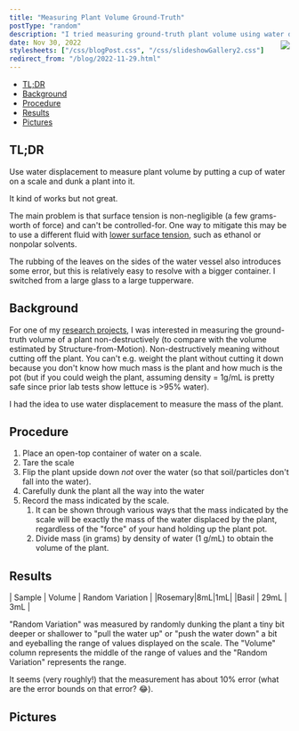 ```yaml
---
title: "Measuring Plant Volume Ground-Truth"
postType: "random"
description: "I tried measuring ground-truth plant volume using water displacement but it doesn't work very well."
date: Nov 30, 2022
stylesheets: ["/css/blogPost.css", "/css/slideshowGallery2.css"]
redirect_from: "/blog/2022-11-29.html"
---
```


<img src="https://lh3.googleusercontent.com/tUom-TcMWV5hVHUB5vphuNHG1V2O4P20AbWoubu-d1wuvcqrsURYhkQ2p08FvFA7crgX11kPQ7FuiHzT4SWdQz0HORbPrBjwa5F5TZorrrML6Q_cbPyE08qLMGrEHNeNS-0ZaSYCPtU=w1920-h1080" style="float: right; display: block; margin-top: -5em; max-height: 275px; max-width: min(300px, 40%); aspect-ratio:3024/4032" />

- [TL;DR](#tldr)
- [Background](#background)
- [Procedure](#procedure)
- [Results](#results)
- [Pictures](#pictures)

## TL;DR

Use water displacement to measure plant volume by putting a cup of water on a scale and dunk a plant into it.

It kind of works but not great.

The main problem is that surface tension is non-negligible (a few grams-worth of force) and can't be controlled-for.  One way to mitigate this may be to use a different fluid with [lower surface tension](https://en.wikipedia.org/wiki/Surface_tension#Data_table), such as ethanol or nonpolar solvents.

The rubbing of the leaves on the sides of the water vessel also introduces some error, but this is relatively easy to resolve with a bigger container.  I switched from a large glass to a large tupperware.

## Background
For one of my [research projects](/projects/hydroponics), I was interested in measuring the ground-truth volume of a plant non-destructively (to compare with the volume estimated by Structure-from-Motion).  Non-destructively meaning without cutting off the plant.  You can't e.g. weight the plant without cutting it down because you don't know how much mass is the plant and how much is the pot (but if you could weigh the plant, assuming density = 1g/mL is pretty safe since prior lab tests show lettuce is >95% water).

I had the idea to use water displacement to measure the mass of the plant.

## Procedure

1. Place an open-top container of water on a scale.
2. Tare the scale
3. Flip the plant upside down *not* over the water (so that soil/particles don't fall into the water).
4. Carefully dunk the plant all the way into the water
5. Record the mass indicated by the scale.
   1. It can be shown through various ways that the mass indicated by the scale will be exactly the mass of the water displaced by the plant, regardless of the "force" of your hand holding up the plant pot.
   2. Divide mass (in grams) by density of water (1 g/mL) to obtain the volume of the plant.

## Results

| Sample | Volume | Random Variation |
|Rosemary|8mL|1mL|
|Basil | 29mL | 3mL |

"Random Variation" was measured by randomly dunking the plant a tiny bit deeper or shallower to "pull the water up" or "push the water down" a bit and eyeballing the range of values displayed on the scale.  The "Volume" column represents the middle of the range of values and the "Random Variation" represents the range.

It seems (very roughly!) that the measurement has about 10% error (what are the error bounds on that error? 😂).

## Pictures

<script src="/scripts/googlephotos_carousel.js" async></script>
<div class="pa-gallery-player-widget" style="width:100%; height:480px; display:none;"
  data-delay="2"
  data-link="https://photos.app.goo.gl/V6K1NZmSaZWFKUo97"
  data-title="Plant Volume Measurement"
  data-description="12 new items added to shared album">
  <object data="https://lh3.googleusercontent.com/dPugShcFJPT5jM5bTEtcnVgxh_TLxrxmD1d48Ej3FS0wezWAujN3sA4tijYMIvWKRIKFvG2j6uN49Vp2No29mCTPxDM3MhJ7cEPXruSZp0Dcwv7LiXCHQlbMYKWNQ1Vei2gPBUKLKYU=w1920-h1080"></object>
  <object data="https://lh3.googleusercontent.com/969XxRoUSaSqaA9nqsCpXmQ69d3fiwmdB0pnqyfsp_jiCfUMChiTmh7aqseaFT5QmOg3g92w6H50NQieIR7ENsnOq9Qst28MZFrKPHY_HX1TLW3SlC7SkAxdtVHV7vwoW57LS5TI2lk=w1920-h1080"></object>
  <object data="https://lh3.googleusercontent.com/XpW9hurhvkNpMWRwtrIf2yWaIlKDaTiLTMpDT7yKNOzRoSxsl2IRV1atIBoO1gCWTc6bq7nmASL_WV8d3mEWj7acm-kz60U-Ig5UO_GAJe0Xg3OLaEJAHZGqE2EfRGtcnMyhqVJ9Rv8=w1920-h1080"></object>
  <object data="https://lh3.googleusercontent.com/tUom-TcMWV5hVHUB5vphuNHG1V2O4P20AbWoubu-d1wuvcqrsURYhkQ2p08FvFA7crgX11kPQ7FuiHzT4SWdQz0HORbPrBjwa5F5TZorrrML6Q_cbPyE08qLMGrEHNeNS-0ZaSYCPtU=w1920-h1080"></object>
  <object data="https://lh3.googleusercontent.com/NEHnmSewXBgByxqvntNVQxxljyA6yQsMF6NkUqMHnfFAJQNjJjUw_BtUpu-yp705b1tTkkYzodOu6tKBGd-OEjpDbpxeczrtiRYA_l2WJ3-xPRAu6FjTd2c7IxrsrfZgqJQmcTAAkt4=w1920-h1080"></object>
  <object data="https://lh3.googleusercontent.com/x_zoSamdnT-vX3Fg2sWqbq4mF80blj_RANYX9BDXpTt8PHZHFKSo4KslsTwSvIjPfASZFlLtgh8jtjnRtME0hXpr1iYmT3LJcRvyB0uvNZqcz-B3QxJXdqtmshSLJQSas33TBuab-6k=w1920-h1080"></object>
  <object data="https://lh3.googleusercontent.com/q5yg-01GDYhwDxbWuJyEsaTXvUSIU5hXk83B0-XA9lxLQSGhAHIwS_HvY8HERf-pdBlnvGF18KOWT6pGucrH1ALiux_1KMc5g42T_c83_9Lg4388KdBRb0yYF9wiWYA5SVloZbbfmE4=w1920-h1080"></object>
  <object data="https://lh3.googleusercontent.com/QAeTImhbRKW7rn_NO6lhykSZXZjmWaARkYEa3jYdsbYdaK8npjC3zemlgT9xhaOLNqbMwh-S3-pW28RVorGXjWeppomEq4GM7jAVGc17GfBiOb9MeL3Thfz2ONK7gRorxzrnojakztU=w1920-h1080"></object>
  <object data="https://lh3.googleusercontent.com/_2NU4Qgl2rzthj_ouqMrijDppS4amQVNR6jdQyJ_TMBvpbleQle35EXTnd57AchKASoXuKXdyJbPwZK5Hp0H_foqcxUbfXbmkQJwurnrMjtoyWJ3IIdoYdHiu_6KAz6eWctgCqDm-GM=w1920-h1080"></object>
  <object data="https://lh3.googleusercontent.com/G3JDgXJ49swWxe3tUlBBu34SSBqY47XvWjf-ag4iFOCw1PmjOwSAcMT2zP8BAxU1TD2fofiwCNDb_g_16mCtFy0ThSfLaCTadxvyFYX4HoKu8m5M_H7Gcuh9VC5CCphPcAr3Lv1heM0=w1920-h1080"></object>
  <object data="https://lh3.googleusercontent.com/DtAk9qBr62t7_57cO9UM9oTOfkxYzpW4AN7dr9Gk58_CQ2031j2renYVFee-Uwr1DfVMiYNqVy__Hi0zkzhSPsMpI28k6_Kb08t7Fc_JP461KVJEPM6jk4lSrqw7GY2NDx8ezSesQBk=w1920-h1080"></object>
  <object data="https://lh3.googleusercontent.com/NC1AMRw-IpU7kvM_xdxfSs5-Bp0rVTM5b0fc-BpXdc2KZTec8dSfAODCADtcGg9RW_IWDdaO_oD0n1b_go6AYZGCMIt4cV01GDBi-kEGR1FboOH6bP7Xkv10GRgUyTxik0rcMwOoFzI=w1920-h1080"></object>
</div>

